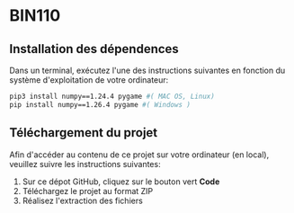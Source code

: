 # BIN110

## Installation des dépendences
Dans un terminal, exécutez l'une des instructions suivantes en fonction du système d'exploitation de votre ordinateur:
```bash
pip3 install numpy==1.24.4 pygame #( MAC OS, Linux)
pip install numpy==1.26.4 pygame #( Windows )
```

## Téléchargement du projet
Afin d'accéder au contenu de ce projet sur votre ordinateur (en local), veuillez suivre les instructions suivantes:
1. Sur ce dépot GitHub, cliquez sur le bouton vert **Code**
2. Téléchargez le projet au format ZIP
3. Réalisez l'extraction des fichiers
